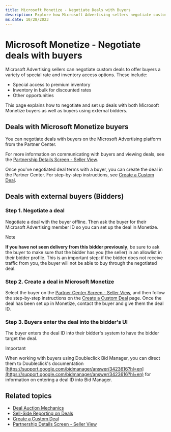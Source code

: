```yaml
---
title: Microsoft Monetize - Negotiate Deals with Buyers
description: Explore how Microsoft Advertising sellers negotiate custom deals, offering special rates and inventory access for buyers.
ms.date: 10/28/2023
---
```


# Microsoft Monetize - Negotiate deals with buyers

Microsoft Advertising sellers can negotiate custom deals to offer buyers a variety of special rate and inventory access options. These include:

- Special access to premium inventory
- Inventory in bulk for discounted rates
- Other opportunities

This page explains how to negotiate and set up deals with both Microsoft Monetize buyers as well as buyers using external bidders.

## Deals with Microsoft Monetize buyers

You can negotiate deals with buyers on the Microsoft Advertising platform from the Partner Center.

For more information on communicating with buyers and viewing deals, see the [Partnership Details Screen - Seller View](partnership-details-screen-seller-view.md).

Once you've negotiated deal terms with a buyer, you can create the deal in the Partner Center. For step-by-step instructions, see [Create a Custom Deal](create-a-custom-deal.md).

## Deals with external buyers (Bidders)

### Step 1. Negotiate a deal

Negotiate a deal with the buyer offline. Then ask the buyer for their Microsoft Advertising member ID so you can set up the deal in Monetize.

> [!NOTE]
> **If you have not seen delivery from this bidder previously**, be sure to ask the buyer to make sure that the bidder has you (the seller) in an allowlist in their bidder profile. This is an important step: if the bidder does not receive traffic from you, the buyer will not be able to buy through the negotiated deal.

### Step 2. Create a deal in Microsoft Monetize

Select the buyer on the [Partner Center Screen - Seller View](partner-center-screen-seller-view.md), and then follow the step-by-step instructions on the [Create a Custom Deal](create-a-custom-deal.md) page. Once the deal has been set up in Monetize, contact the buyer and give them the deal ID.

### Step 3. Buyers enter the deal into the bidder's UI

The buyer enters the deal ID into their bidder's system to have the bidder target the deal.

> [!IMPORTANT]
> When working with buyers using Doubleclick Bid Manager, you can direct them to Doubleclick's documentation [https://support.google.com/bidmanager/answer/3423616?hl=en](https://support.google.com/bidmanager/answer/3423616?hl=en) for information on entering a deal ID into Bid Manager.

## Related topics

- [Deal Auction Mechanics](deal-auction-mechanics.md)
- [Sell-Side Reporting on Deals](sell-side-reporting-on-deals.md)
- [Create a Custom Deal](create-a-custom-deal.md)
- [Partnership Details Screen - Seller View](partnership-details-screen-seller-view.md)
